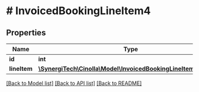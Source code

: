 # # InvoicedBookingLineItem4

## Properties

Name | Type | Description | Notes
------------ | ------------- | ------------- | -------------
**id** | **int** |  |
**lineItem** | [**\SynergiTech\Cinolla\Model\InvoicedBookingLineItem4LineItem**](InvoicedBookingLineItem4LineItem.md) |  | [optional]

[[Back to Model list]](../../README.md#models) [[Back to API list]](../../README.md#endpoints) [[Back to README]](../../README.md)

